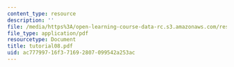 ```yaml
---
content_type: resource
description: ''
file: /media/https%3A/open-learning-course-data-rc.s3.amazonaws.com/res-18-002-introduction-to-matlab-spring-2008/ac77799716f371692807099542a253ac_tutorial08.pdf
file_type: application/pdf
resourcetype: Document
title: tutorial08.pdf
uid: ac777997-16f3-7169-2807-099542a253ac
---
```

